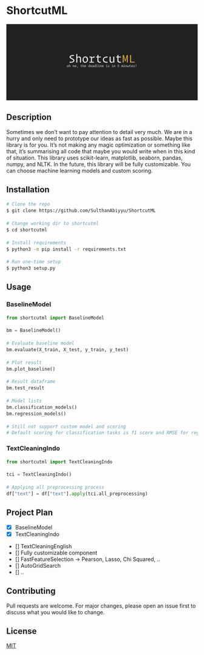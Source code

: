 # ShortcutML

![banner](./img/banner.png)

## Description

Sometimes we don’t want to pay attention to detail very much. We are in a hurry and only need to prototype our ideas as fast as possible. Maybe this library is for you. It’s not making any magic optimization or something like that, it’s summarising all code that maybe you would write when in this kind of situation. This library uses scikit-learn, matplotlib, seaborn, pandas, numpy, and NLTK. In the future, this library will be fully customizable. You can choose machine learning models and custom scoring.

## Installation

```bash
# Clone the repo
$ git clone https://github.com/SulthanAbiyyu/ShortcutML

# Change working dir to shortcutml
$ cd shortcutml

# Install requirements
$ python3 -m pip install -r requirements.txt

# Run one-time setup
$ python3 setup.py
```

## Usage

### BaselineModel

```python
from shortcutml import BaselineModel

bm = BaselineModel()

# Evaluate baseline model
bm.evaluate(X_train, X_test, y_train, y_test)

# Plot result
bm.plot_baseline()

# Result dataframe
bm.test_result

# Model lists
bm.classification_models()
bm.regression_models()

# Still not support custom model and scoring
# Default scoring for classification tasks is f1 score and RMSE for regression
```

### TextCleaningIndo

```python
from shortcutml import TextCleaningIndo

tci = TextCleaningIndo()

# Applying all preprocessing process
df["text"] = df["text"].apply(tci.all_preprocessing)
```

## Project Plan

- [x] BaselineModel
- [x] TextCleaningIndo
- [] TextCleaningEnglish
- [] Fully customizable component
- [] FastFeatureSelection -> Pearson, Lasso, Chi Squared, ..
- [] AutoGridSearch
- [] ..

## Contributing

Pull requests are welcome. For major changes, please open an issue first to discuss what you would like to change.

## License

[MIT](https://choosealicense.com/licenses/mit/)
